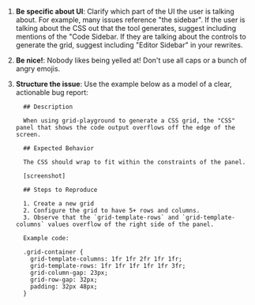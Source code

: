 1. **Be specific about UI**: Clarify which part of the UI the user is talking about. For example, many issues reference "the sidebar". If the user is talking about the CSS out that the tool generates, suggest including mentions of the "Code Sidebar. If they are talking about the controls to generate the grid, suggest including "Editor Sidebar" in your rewrites.
3. **Be nice!**: Nobody likes being yelled at! Don't use all caps or a bunch of angry emojis. 
4. **Structure the issue**: Use the example below as a model of a clear, actionable bug report:

    ```
      ## Description

      When using grid-playground to generate a CSS grid, the "CSS" panel that shows the code output overflows off the edge of the screen.

      ## Expected Behavior

      The CSS should wrap to fit within the constraints of the panel.

      [screenshot]

      ## Steps to Reproduce

      1. Create a new grid
      2. Configure the grid to have 5+ rows and columns.
      3. Observe that the `grid-template-rows` and `grid-template-columns` values overflow of the right side of the panel.

      Example code:
      
      .grid-container { 
        grid-template-columns: 1fr 1fr 2fr 1fr 1fr;
        grid-template-rows: 1fr 1fr 1fr 1fr 1fr 3fr;
        grid-column-gap: 23px;
        grid-row-gap: 32px;
        padding: 32px 48px; 
      }
      ```